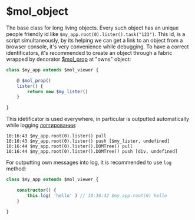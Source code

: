 # $mol_object

The base class for long living objects. Every such object has an unique people friendly id like `$my_app.root(0).lister().task("123")`. This id, is a script simultaneously, by its helping we can get a link to an object from a browser console,
it's very convenience while debugging. To have a correct identificators, it's recommended to create an object through a fabric wrapped by decorator [$mol_prop](../prop) at "owns" object:

```ts
class $my_app extends $mol_viewer {

	@ $mol_prop()
	lister() {
		return new $my_lister()
	}

}
```
This idetificator is used everywhere, in particular is outputted automatically while logging [логгировании](../log):

```
10:16:43 $my_app.root(0).lister() pull
10:16:43 $my_app.root(0).lister() push [$my_lister, undefined]
10:16:44 $my_app.root(0).lister().DOMTree() pull
10:16:44 $my_app.root(0).lister().DOMTree() push [div, undefined]
```
For outputting own messages into log, it is recommended to use `log` method:

```ts
class $my_app extends $mol_viewer {

	constructor() {
		this.log( 'hello' ) // 10:16:42 $my_app.root(0) hello
	}

}
```
